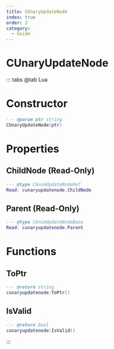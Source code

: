 ```yaml
---
title: CUnaryUpdateNode
index: true
order: 2
category:
  - Guide
---
```


# CUnaryUpdateNode

::: tabs
@tab Lua
# Constructor
```lua
--- @param ptr string
CUnaryUpdateNode(ptr)
```
# Properties
## ChildNode (Read-Only)
```lua
--- @type CAnimUpdateNodeRef
Read: cunaryupdatenode.ChildNode
```
## Parent (Read-Only)
```lua
--- @type CAnimUpdateNodeBase
Read: cunaryupdatenode.Parent
```
# Functions
## ToPtr
```lua
--- @return string
cunaryupdatenode:ToPtr()
```
## IsValid
```lua
--- @return bool
cunaryupdatenode:IsValid()
```

:::